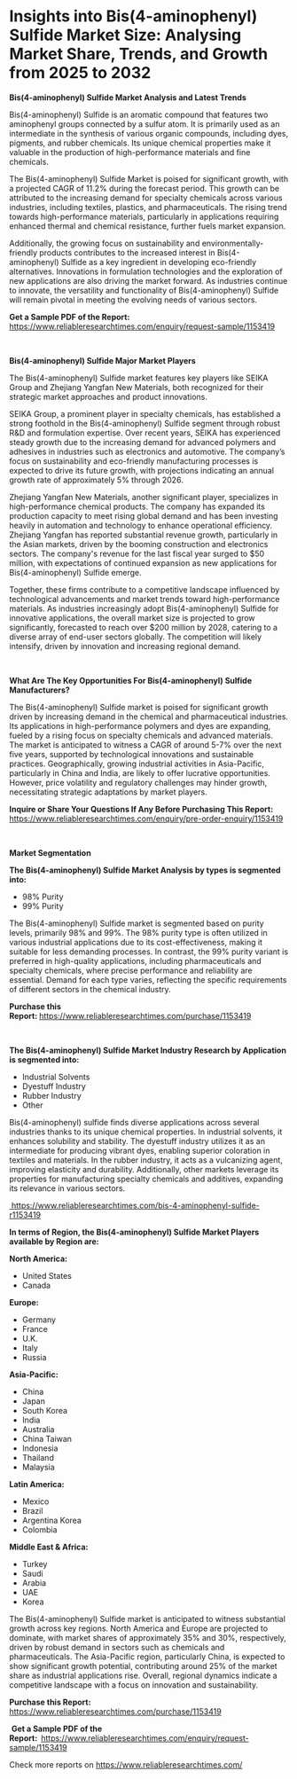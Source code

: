 <p><h1>Insights into Bis(4-aminophenyl) Sulfide Market Size: Analysing Market Share, Trends, and Growth from 2025 to 2032</h1></p><p><strong>Bis(4-aminophenyl) Sulfide Market Analysis and Latest Trends</strong></p>
<p><p>Bis(4-aminophenyl) Sulfide is an aromatic compound that features two aminophenyl groups connected by a sulfur atom. It is primarily used as an intermediate in the synthesis of various organic compounds, including dyes, pigments, and rubber chemicals. Its unique chemical properties make it valuable in the production of high-performance materials and fine chemicals.</p><p>The Bis(4-aminophenyl) Sulfide Market is poised for significant growth, with a projected CAGR of 11.2% during the forecast period. This growth can be attributed to the increasing demand for specialty chemicals across various industries, including textiles, plastics, and pharmaceuticals. The rising trend towards high-performance materials, particularly in applications requiring enhanced thermal and chemical resistance, further fuels market expansion.</p><p>Additionally, the growing focus on sustainability and environmentally-friendly products contributes to the increased interest in Bis(4-aminophenyl) Sulfide as a key ingredient in developing eco-friendly alternatives. Innovations in formulation technologies and the exploration of new applications are also driving the market forward. As industries continue to innovate, the versatility and functionality of Bis(4-aminophenyl) Sulfide will remain pivotal in meeting the evolving needs of various sectors.</p></p>
<p><strong>Get a Sample PDF of the Report:&nbsp;</strong> <a href="https://www.reliableresearchtimes.com/enquiry/request-sample/1153419?utm_campaign=2123&utm_medium=2&utm_source=Github&utm_content=ia&utm_term=05022025&utm_id=bis4-aminophenyl-sulfide">https://www.reliableresearchtimes.com/enquiry/request-sample/1153419</a></p>
<p>&nbsp;</p>
<p><strong>Bis(4-aminophenyl) Sulfide Major Market Players</strong></p>
<p><p>The Bis(4-aminophenyl) Sulfide market features key players like SEIKA Group and Zhejiang Yangfan New Materials, both recognized for their strategic market approaches and product innovations.</p><p>SEIKA Group, a prominent player in specialty chemicals, has established a strong foothold in the Bis(4-aminophenyl) Sulfide segment through robust R&D and formulation expertise. Over recent years, SEIKA has experienced steady growth due to the increasing demand for advanced polymers and adhesives in industries such as electronics and automotive. The company’s focus on sustainability and eco-friendly manufacturing processes is expected to drive its future growth, with projections indicating an annual growth rate of approximately 5% through 2026.</p><p>Zhejiang Yangfan New Materials, another significant player, specializes in high-performance chemical products. The company has expanded its production capacity to meet rising global demand and has been investing heavily in automation and technology to enhance operational efficiency. Zhejiang Yangfan has reported substantial revenue growth, particularly in the Asian markets, driven by the booming construction and electronics sectors. The company's revenue for the last fiscal year surged to $50 million, with expectations of continued expansion as new applications for Bis(4-aminophenyl) Sulfide emerge.</p><p>Together, these firms contribute to a competitive landscape influenced by technological advancements and market trends toward high-performance materials. As industries increasingly adopt Bis(4-aminophenyl) Sulfide for innovative applications, the overall market size is projected to grow significantly, forecasted to reach over $200 million by 2028, catering to a diverse array of end-user sectors globally. The competition will likely intensify, driven by innovation and increasing regional demand.</p></p>
<p>&nbsp;</p>
<p><strong>What Are The Key Opportunities For Bis(4-aminophenyl) Sulfide Manufacturers?</strong></p>
<p><p>The Bis(4-aminophenyl) Sulfide market is poised for significant growth driven by increasing demand in the chemical and pharmaceutical industries. Its applications in high-performance polymers and dyes are expanding, fueled by a rising focus on specialty chemicals and advanced materials. The market is anticipated to witness a CAGR of around 5-7% over the next five years, supported by technological innovations and sustainable practices. Geographically, growing industrial activities in Asia-Pacific, particularly in China and India, are likely to offer lucrative opportunities. However, price volatility and regulatory challenges may hinder growth, necessitating strategic adaptations by market players.</p></p>
<p><strong>Inquire or Share Your Questions If Any Before Purchasing This Report:</strong> <a href="https://www.reliableresearchtimes.com/enquiry/pre-order-enquiry/1153419?utm_campaign=2123&utm_medium=2&utm_source=Github&utm_content=ia&utm_term=05022025&utm_id=bis4-aminophenyl-sulfide">https://www.reliableresearchtimes.com/enquiry/pre-order-enquiry/1153419</a></p>
<p>&nbsp;</p>
<p><strong>Market Segmentation</strong></p>
<p><strong>The Bis(4-aminophenyl) Sulfide Market Analysis by types is segmented into:</strong></p>
<p><ul><li>98% Purity</li><li>99% Purity</li></ul></p>
<p><p>The Bis(4-aminophenyl) Sulfide market is segmented based on purity levels, primarily 98% and 99%. The 98% purity type is often utilized in various industrial applications due to its cost-effectiveness, making it suitable for less demanding processes. In contrast, the 99% purity variant is preferred in high-quality applications, including pharmaceuticals and specialty chemicals, where precise performance and reliability are essential. Demand for each type varies, reflecting the specific requirements of different sectors in the chemical industry.</p></p>
<p><strong>Purchase this Report:&nbsp;</strong><a href="https://www.reliableresearchtimes.com/purchase/1153419?utm_campaign=2123&utm_medium=2&utm_source=Github&utm_content=ia&utm_term=05022025&utm_id=bis4-aminophenyl-sulfide">https://www.reliableresearchtimes.com/purchase/1153419</a></p>
<p>&nbsp;</p>
<p><strong>The Bis(4-aminophenyl) Sulfide Market Industry Research by Application is segmented into:</strong></p>
<p><ul><li>Industrial Solvents</li><li>Dyestuff Industry</li><li>Rubber Industry</li><li>Other</li></ul></p>
<p><p>Bis(4-aminophenyl) sulfide finds diverse applications across several industries thanks to its unique chemical properties. In industrial solvents, it enhances solubility and stability. The dyestuff industry utilizes it as an intermediate for producing vibrant dyes, enabling superior coloration in textiles and materials. In the rubber industry, it acts as a vulcanizing agent, improving elasticity and durability. Additionally, other markets leverage its properties for manufacturing specialty chemicals and additives, expanding its relevance in various sectors.</p></p>
<p><a href="https://www.reliableresearchtimes.com/bis-4-aminophenyl-sulfide-r1153419?utm_campaign=2123&utm_medium=2&utm_source=Github&utm_content=ia&utm_term=05022025&utm_id=bis4-aminophenyl-sulfide">&nbsp;https://www.reliableresearchtimes.com/bis-4-aminophenyl-sulfide-r1153419</a></p>
<p><strong>In terms of Region, the Bis(4-aminophenyl) Sulfide Market Players available by Region are:</strong></p>
<p>
    <p> <strong> North America: </strong>
        <ul>
            <li>United States</li>
            <li>Canada</li>
        </ul>
        </p> 
    <p> <strong> Europe: </strong>
        <ul>
            <li>Germany</li>
            <li>France</li>
            <li>U.K.</li>
            <li>Italy</li>
            <li>Russia</li>
        </ul>
        </p> 
    <p> <strong> Asia-Pacific: </strong>
        <ul>
            <li>China</li>
            <li>Japan</li>
            <li>South Korea</li>
            <li>India</li>
            <li>Australia</li>
            <li>China Taiwan</li>
            <li>Indonesia</li>
            <li>Thailand</li>
            <li>Malaysia</li>
        </ul>
        </p> 
    <p> <strong> Latin America: </strong>
        <ul>
            <li>Mexico</li>
            <li>Brazil</li>
            <li>Argentina Korea</li>
            <li>Colombia</li>
        </ul>
        </p> 
    <p> <strong> Middle East & Africa: </strong>
        <ul>
            <li>Turkey</li>
            <li>Saudi</li>
            <li>Arabia</li>
            <li>UAE</li>
            <li>Korea</li>
        </ul>
    </p>
    </p>
<p><p>The Bis(4-aminophenyl) Sulfide market is anticipated to witness substantial growth across key regions. North America and Europe are projected to dominate, with market shares of approximately 35% and 30%, respectively, driven by robust demand in sectors such as chemicals and pharmaceuticals. The Asia-Pacific region, particularly China, is expected to show significant growth potential, contributing around 25% of the market share as industrial applications rise. Overall, regional dynamics indicate a competitive landscape with a focus on innovation and sustainability.</p></p>
<p><strong>Purchase this Report: </strong><a href="https://www.reliableresearchtimes.com/purchase/1153419?utm_campaign=2123&utm_medium=2&utm_source=Github&utm_content=ia&utm_term=05022025&utm_id=bis4-aminophenyl-sulfide">https://www.reliableresearchtimes.com/purchase/1153419</a></p>
<p>&nbsp;<strong>Get a Sample PDF of the Report:&nbsp;&nbsp;</strong><a href="https://www.reliableresearchtimes.com/enquiry/request-sample/1153419?utm_campaign=2123&utm_medium=2&utm_source=Github&utm_content=ia&utm_term=05022025&utm_id=bis4-aminophenyl-sulfide">https://www.reliableresearchtimes.com/enquiry/request-sample/1153419</a></p>
<p><strong></strong></p>
<p>Check more reports on <a href="https://www.reliableresearchtimes.com/?utm_campaign=2123&utm_medium=2&utm_source=Github&utm_content=ia&utm_term=05022025&utm_id=bis4-aminophenyl-sulfide">https://www.reliableresearchtimes.com/</a></p>